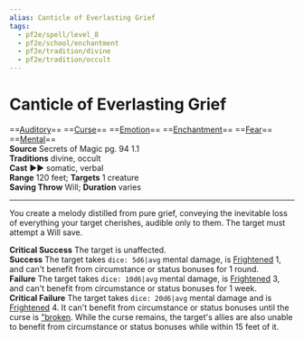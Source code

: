 ```yaml
---
alias: Canticle of Everlasting Grief
tags:
  - pf2e/spell/level_8
  - pf2e/school/enchantment
  - pf2e/tradition/divine
  - pf2e/tradition/occult
---
```


# Canticle of Everlasting Grief

==[Auditory](Auditory.md)== ==[Curse](Curse.md)== ==[Emotion](Emotion.md)== ==[Enchantment](Enchantment.md)== ==[Fear](Fear.md)== ==[Mental](Mental.md)==  
__Source__ Secrets of Magic pg. 94 1.1  
**Traditions** divine, occult  
**Cast** ►► somatic, verbal  
**Range** 120 feet; **Targets** 1 creature  
**Saving Throw** Will; **Duration** varies

---

You create a melody distilled from pure grief, conveying the inevitable loss of everything your target cherishes, audible only to them. The target must attempt a Will save.

**Critical Success** The target is unaffected.  
**Success** The target takes `dice: 5d6|avg` mental damage, is [Frightened](Frightened.md) 1, and can't benefit from circumstance or status bonuses for 1 round.  
**Failure** The target takes `dice: 10d6|avg` mental damage, is [Frightened](Frightened.md) 3, and can't benefit from circumstance or status bonuses for 1 week.  
**Critical Failure** The target takes `dice: 20d6|avg` mental damage and is [Frightened](Frightened.md) 4. It can't benefit from circumstance or status bonuses until the curse is ["broken]("broken). While the curse remains, the target's allies are also unable to benefit from circumstance or status bonuses while within 15 feet of it.
